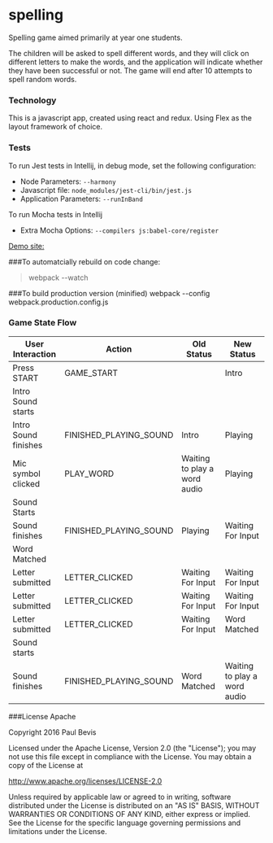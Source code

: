 # spelling
Spelling game aimed primarily at year one students.
 
The children will be asked to spell different words, and they will click on different letters to make the words, 
and the application will indicate whether they have been successful or not.  The game will end after 10 attempts to spell random words.

### Technology
This is a javascript app, created using react and redux. Using Flex as the layout framework of choice.

### Tests

To run Jest tests in Intellij, in debug mode, set the following configuration:
*   Node Parameters:        `--harmony`
*   Javascript file:        `node_modules/jest-cli/bin/jest.js`
*   Application Parameters: `--runInBand`

To run Mocha tests in Intellij
*   Extra Mocha Options:    `--compilers js:babel-core/register`

[Demo site:](http://catamaranprojects.com/spelling)


###To automatcially rebuild on code change:

> webpack --watch

###To build production version (minified)
webpack --config webpack.production.config.js

### Game State Flow
 
|User Interaction       |Action                     |Old Status         |New Status                     |
|---                    |---------                  |----------         |---                            |
|Press START            |GAME_START                 |                   |Intro                          |
|Intro Sound starts     |                           |                   |                               |
|Intro Sound finishes   |FINISHED_PLAYING_SOUND     |Intro              |Playing                        |
|Mic symbol clicked     |PLAY_WORD                  |Waiting to play a word audio|Playing               |
|Sound Starts           |                           |                   |                               |
|Sound finishes         |FINISHED_PLAYING_SOUND     |Playing            |Waiting For Input              |
|Word Matched                                                                                           |
|Letter submitted       |LETTER_CLICKED             |Waiting For Input  |Waiting For Input              |
|Letter submitted       |LETTER_CLICKED             |Waiting For Input  |Waiting For Input              |
|Letter submitted       |LETTER_CLICKED             |Waiting For Input  |Word Matched                   |
|Sound starts           |                           |                   |                               |
|Sound finishes         |FINISHED_PLAYING_SOUND     |Word Matched       |Waiting to play a word audio   |      
 
###License Apache

Copyright 2016 Paul Bevis

 Licensed under the Apache License, Version 2.0 (the "License");
 you may not use this file except in compliance with the License.
 You may obtain a copy of the License at

 http://www.apache.org/licenses/LICENSE-2.0

 Unless required by applicable law or agreed to in writing, software
 distributed under the License is distributed on an "AS IS" BASIS,
 WITHOUT WARRANTIES OR CONDITIONS OF ANY KIND, either express or implied.
 See the License for the specific language governing permissions and
 limitations under the License.
 
 

